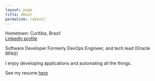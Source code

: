 ```yaml
---
layout: page
title: About
permalink: /about/
---
```


Hometown: Curitiba, Brazil  
[LinkedIn profile](https://linkedin.com/in/stroparo)  

Software Developer
Formerly DevOps Engineer, and tech lead (Oracle RPAS)

I enjoy developing applications and automating all the things.

See my resume [here](https://drive.google.com/file/d/1CjjsJxjJay3nBJqRgU5CAQz6iOynRE2W/view)
